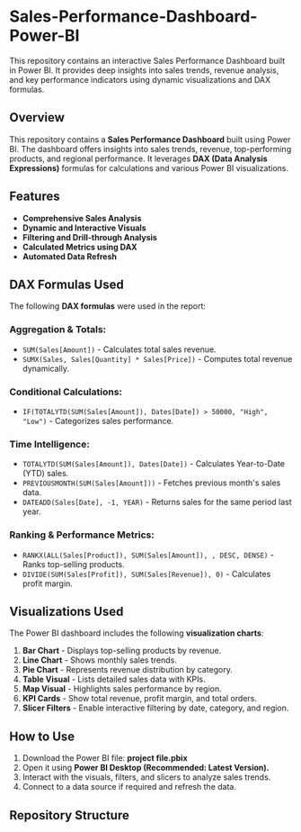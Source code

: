 # Sales-Performance-Dashboard-Power-BI
This repository contains an interactive Sales Performance Dashboard built in Power BI. It provides deep insights into sales trends, revenue analysis, and key performance indicators using dynamic visualizations and DAX formulas.

## Overview
This repository contains a **Sales Performance Dashboard** built using Power BI. The dashboard offers insights into sales trends, revenue, top-performing products, and regional performance. It leverages **DAX (Data Analysis Expressions)** formulas for calculations and various Power BI visualizations.

## Features
- **Comprehensive Sales Analysis**
- **Dynamic and Interactive Visuals**
- **Filtering and Drill-through Analysis**
- **Calculated Metrics using DAX**
- **Automated Data Refresh**

## DAX Formulas Used
The following **DAX formulas** were used in the report:

### Aggregation & Totals:
- `SUM(Sales[Amount])` - Calculates total sales revenue.
- `SUMX(Sales, Sales[Quantity] * Sales[Price])` - Computes total revenue dynamically.

### Conditional Calculations:
- `IF(TOTALYTD(SUM(Sales[Amount]), Dates[Date]) > 50000, "High", "Low")` - Categorizes sales performance.

### Time Intelligence:
- `TOTALYTD(SUM(Sales[Amount]), Dates[Date])` - Calculates Year-to-Date (YTD) sales.
- `PREVIOUSMONTH(SUM(Sales[Amount]))` - Fetches previous month's sales data.
- `DATEADD(Sales[Date], -1, YEAR)` - Returns sales for the same period last year.

### Ranking & Performance Metrics:
- `RANKX(ALL(Sales[Product]), SUM(Sales[Amount]), , DESC, DENSE)` - Ranks top-selling products.
- `DIVIDE(SUM(Sales[Profit]), SUM(Sales[Revenue]), 0)` - Calculates profit margin.

## Visualizations Used
The Power BI dashboard includes the following **visualization charts**:

1. **Bar Chart** - Displays top-selling products by revenue.
2. **Line Chart** - Shows monthly sales trends.
3. **Pie Chart** - Represents revenue distribution by category.
4. **Table Visual** - Lists detailed sales data with KPIs.
5. **Map Visual** - Highlights sales performance by region.
6. **KPI Cards** - Show total revenue, profit margin, and total orders.
7. **Slicer Filters** - Enable interactive filtering by date, category, and region.

## How to Use
1. Download the Power BI file: **project file.pbix**
2. Open it using **Power BI Desktop (Recommended: Latest Version).**
3. Interact with the visuals, filters, and slicers to analyze sales trends.
4. Connect to a data source if required and refresh the data.

## Repository Structure
